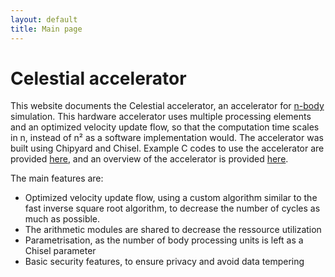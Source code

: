 ```yaml
---
layout: default
title: Main page
---
```


# Celestial accelerator

This website documents the Celestial accelerator, an accelerator for [n-body](https://en.wikipedia.org/wiki/N-body_simulation) simulation. This hardware accelerator uses multiple processing elements and an optimized velocity update flow, so that the computation time scales in n, instead of n² as a software implementation would. The accelerator was built using Chipyard and Chisel. Example C codes to use the accelerator are provided [here](https://github.com/Vyndicta/Celestial/tree/main/CelestialAccelerator/C_Codes), and an overview of the accelerator is provided [here](celestial-accelerator-docs/modules/overview).

The main features are:
- Optimized velocity update flow, using a custom algorithm similar to the fast inverse square root algorithm, to decrease the number of cycles as much as possible.
- The arithmetic modules are shared to decrease the ressource utilization
- Parametrisation, as the number of body processing units is left as a Chisel parameter
- Basic security features, to ensure privacy and avoid data tempering